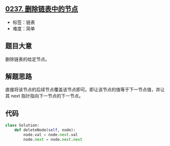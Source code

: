 ## [0237. 删除链表中的节点](https://leetcode-cn.com/problems/delete-node-in-a-linked-list/)

- 标签：链表
- 难度：简单

## 题目大意

删除链表的给定节点。

## 解题思路

直接将该节点的后续节点覆盖该节点即可。即让该节点的值等于下一节点值，并让其 next 指针指向下一节点的下一节点。

## 代码

```Python
class Solution:
    def deleteNode(self, node):
        node.val = node.next.val
        node.next = node.next.next
```

